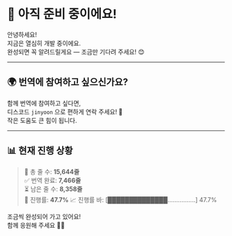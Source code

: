 # 🚧 아직 준비 중이에요!

안녕하세요!  
지금은 열심히 개발 중이에요.  
완성되면 꼭 알려드릴게요 — 조금만 기다려 주세요! 😊

---

## 🌍 번역에 참여하고 싶으신가요?

함께 번역에 참여하고 싶다면,  
디스코드 `jinyoon` 으로 편하게 연락 주세요! 🙏  
작은 도움도 큰 힘이 됩니다.

---

## 📊 현재 진행 상황
> 📝 총 줄 수: **15,644줄**  
> ✅ 번역 완료: **7,466줄**  
> ⏳ 남은 줄 수: **8,358줄**  
> 🎯 진행률: **47.7%**
> 📈 진행률 바: [██████████████................] 47.7%

조금씩 완성되어 가고 있어요!  
함께 응원해 주세요 💪✨
